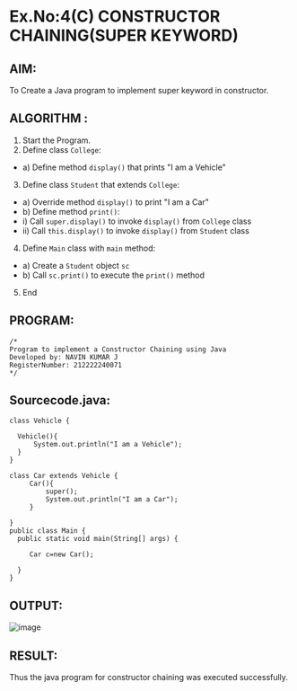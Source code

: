 # Ex.No:4(C)    CONSTRUCTOR CHAINING(SUPER KEYWORD)

## AIM:
To Create a Java program to implement super keyword in constructor.

## ALGORITHM :
1.  Start the Program.
2.	Define class `College`:
-	a) Define method `display()` that prints "I am a Vehicle"
3.	Define class `Student` that extends `College`:
-	a) Override method `display()` to print "I am a Car"
-	b) Define method `print()`:
-	i) Call `super.display()` to invoke `display()` from `College` class
-	ii) Call `this.display()` to invoke `display()` from `Student` class
4.	Define `Main` class with `main` method:
-	a) Create a `Student` object `sc`
-	b) Call `sc.print()` to execute the `print()` method
5.	End

## PROGRAM:
 ```
/*
Program to implement a Constructor Chaining using Java
Developed by: NAVIN KUMAR J
RegisterNumber: 212222240071
*/
```

## Sourcecode.java:
```
class Vehicle {

  Vehicle(){
      System.out.println("I am a Vehicle");
  }
}

class Car extends Vehicle {
     Car(){
         super();
         System.out.println("I am a Car");
     }
  
}
public class Main {
  public static void main(String[] args) {
  
     Car c=new Car();
  
  }
}
```

## OUTPUT:

![image](https://github.com/user-attachments/assets/c2034508-6cda-4afd-882a-3d33d9435820)


## RESULT:
Thus the java program for constructor chaining was executed successfully.





